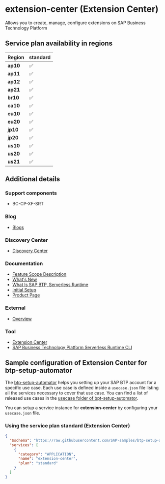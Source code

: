 # extension-center (Extension Center)

Allows you to create, manage, configure extensions on SAP Business Technology Platform

## Service plan availability in regions

| Region | standard |
|--------|----------|
|  **ap10** | ✅ |
|  **ap11** | ✅ |
|  **ap12** | ✅ |
|  **ap21** | ✅ |
|  **br10** | ✅ |
|  **ca10** | ✅ |
|  **eu10** | ✅ |
|  **eu20** | ✅ |
|  **jp10** | ✅ |
|  **jp20** | ✅ |
|  **us10** | ✅ |
|  **us20** | ✅ |
|  **us21** | ✅ |

## Additional details

### Support components

- BC-CP-XF-SRT

### Blog

- [Blogs](https://blogs.sap.com/?s=serverless+runtime)

### Discovery Center

- [Discovery Center](https://discovery-center.cloud.sap/serviceCatalog/serverless-runtime)

### Documentation

- [Feature Scope Description](https://help.sap.com/doc/5e8107bf49684962b897217040398007/)
- [What's New](https://help.sap.com/docs/BTP/bf7b2ff68518427c85b30ac3184ad215/61834baadfcc45a2b4bf6675b518e6f9.html)
- [What Is SAP BTP, Serverless Runtime](https://help.sap.com/docs/BTP/bf7b2ff68518427c85b30ac3184ad215/7b8cc2b0e8d141d6aa37c7dff4d70b82.html)
- [Initial Setup](https://help.sap.com/docs/BTP/bf7b2ff68518427c85b30ac3184ad215/80f67e476a8447378a72b3fcfbce8f3e.html)
- [Product Page](https://help.sap.com/docs/XF_SERVERLESS_RUNTIME)

### External

- [Overview](https://www.youtube.com/embed/hUx3Miq29XQ)

### Tool

- [Extension Center](https://help.sap.com/docs/BTP/bf7b2ff68518427c85b30ac3184ad215/6f6b050980384b18bb0a0bae5a9b2daa.html)
- [SAP Business Technology Platform Serverless Runtime CLI](https://help.sap.com/docs/BTP/bf7b2ff68518427c85b30ac3184ad215/8400ccd0efc94c3096a9468c1e5f63ce.html)

## Sample configuration of **Extension Center** for btp-setup-automator

The [btp-setup-automator](https://github.com/SAP-samples/btp-setup-automator) helps you setting up your SAP BTP account for a specific use case. Each use case is defined inside a `usecase.json` file listing all the services necessary to cover that use case. You can find a list of released use cases in the [usecase folder of bpt-setup-automator](https://github.com/SAP-samples/btp-setup-automator/tree/main/usecases).

You can setup a service instance for **extension-center** by configuring your `usecase.json` file.

### Using the service plan **standard** (Extension Center)

```json
{
  "$schema": "https://raw.githubusercontent.com/SAP-samples/btp-setup-automator/main/libs/btpsa-usecase.json",
  "services": [
    {
      "category": "APPLICATION",
      "name": "extension-center",
      "plan": "standard"
    }
  ]
}
```
